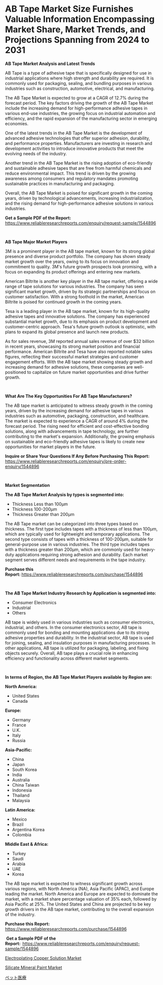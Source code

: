 <p><h1>AB Tape Market Size Furnishes Valuable Information Encompassing Market Share, Market Trends, and Projections Spanning from 2024 to 2031</h1></p><p><strong>AB Tape Market Analysis and Latest Trends</strong></p>
<p><p>AB Tape is a type of adhesive tape that is specifically designed for use in industrial applications where high strength and durability are required. It is commonly used for packaging, sealing, and bundling purposes in various industries such as construction, automotive, electrical, and manufacturing.</p><p>The AB Tape Market is expected to grow at a CAGR of 12.7% during the forecast period. The key factors driving the growth of the AB Tape Market include the increasing demand for high-performance adhesive tapes in various end-use industries, the growing focus on industrial automation and efficiency, and the rapid expansion of the manufacturing sector in emerging economies.</p><p>One of the latest trends in the AB Tape Market is the development of advanced adhesive technologies that offer superior adhesion, durability, and performance properties. Manufacturers are investing in research and development activities to introduce innovative products that meet the evolving needs of the industry.</p><p>Another trend in the AB Tape Market is the rising adoption of eco-friendly and sustainable adhesive tapes that are free from harmful chemicals and reduce environmental impact. This trend is driven by the growing awareness among consumers and regulatory mandates promoting sustainable practices in manufacturing and packaging.</p><p>Overall, the AB Tape Market is poised for significant growth in the coming years, driven by technological advancements, increasing industrialization, and the rising demand for high-performance adhesive solutions in various industries.</p></p>
<p><strong>Get a Sample PDF of the Report:&nbsp;</strong> <a href="https://www.reliableresearchreports.com/enquiry/request-sample/1544896">https://www.reliableresearchreports.com/enquiry/request-sample/1544896</a></p>
<p>&nbsp;</p>
<p><strong>AB Tape Major Market Players</strong></p>
<p><p>3M is a prominent player in the AB tape market, known for its strong global presence and diverse product portfolio. The company has shown steady market growth over the years, owing to its focus on innovation and commitment to quality. 3M's future growth prospects look promising, with a focus on expanding its product offerings and entering new markets.</p><p>American Biltrite is another key player in the AB tape market, offering a wide range of tape solutions for various industries. The company has seen significant market growth, driven by its strategic partnerships and focus on customer satisfaction. With a strong foothold in the market, American Biltrite is poised for continued growth in the coming years.</p><p>Tesa is a leading player in the AB tape market, known for its high-quality adhesive tapes and innovative solutions. The company has experienced substantial market growth, due to its emphasis on product development and customer-centric approach. Tesa's future growth outlook is optimistic, with plans to expand its global presence and launch new products.</p><p>As for sales revenue, 3M reported annual sales revenue of over $32 billion in recent years, showcasing its strong market position and financial performance. American Biltrite and Tesa have also reported notable sales figures, reflecting their successful market strategies and customer engagement efforts. With the AB tape market showing steady growth and increasing demand for adhesive solutions, these companies are well-positioned to capitalize on future market opportunities and drive further growth.</p></p>
<p>&nbsp;</p>
<p><strong>What Are The Key Opportunities For AB Tape Manufacturers?</strong></p>
<p><p>The AB tape market is anticipated to witness steady growth in the coming years, driven by the increasing demand for adhesive tapes in various industries such as automotive, packaging, construction, and healthcare. The market is expected to experience a CAGR of around 4% during the forecast period. The rising need for efficient and cost-effective bonding solutions, along with advancements in tape technology, are further contributing to the market's expansion. Additionally, the growing emphasis on sustainable and eco-friendly adhesive tapes is likely to create new opportunities for market players in the future.</p></p>
<p><strong>Inquire or Share Your Questions If Any Before Purchasing This Report:</strong> <a href="https://www.reliableresearchreports.com/enquiry/pre-order-enquiry/1544896">https://www.reliableresearchreports.com/enquiry/pre-order-enquiry/1544896</a></p>
<p>&nbsp;</p>
<p><strong>Market Segmentation</strong></p>
<p><strong>The AB Tape Market Analysis by types is segmented into:</strong></p>
<p><ul><li>Thickness Less than 100μm</li><li>Thickness 100-200μm</li><li>Thickness Greater than 200μm</li></ul></p>
<p><p>The AB Tape market can be categorized into three types based on thickness. The first type includes tapes with a thickness of less than 100μm, which are typically used for lightweight and temporary applications. The second type consists of tapes with a thickness of 100-200μm, suitable for general-purpose use in various industries. The third type includes tapes with a thickness greater than 200μm, which are commonly used for heavy-duty applications requiring strong adhesion and durability. Each market segment serves different needs and requirements in the tape industry.</p></p>
<p><strong>Purchase this Report:&nbsp;</strong><a href="https://www.reliableresearchreports.com/purchase/1544896">https://www.reliableresearchreports.com/purchase/1544896</a></p>
<p>&nbsp;</p>
<p><strong>The AB Tape Market Industry Research by Application is segmented into:</strong></p>
<p><ul><li>Consumer Electronics</li><li>Industrial</li><li>Others</li></ul></p>
<p><p>AB tape is widely used in various industries such as consumer electronics, industrial, and others. In the consumer electronics sector, AB tape is commonly used for bonding and mounting applications due to its strong adhesive properties and durability. In the industrial sector, AB tape is used for joining, sealing, and insulation purposes in manufacturing processes. In other applications, AB tape is utilized for packaging, labeling, and fixing objects securely. Overall, AB tape plays a crucial role in enhancing efficiency and functionality across different market segments.</p></p>
<p>&nbsp;</p>
<p><strong>In terms of Region, the AB Tape Market Players available by Region are:</strong></p>
<p>
    <p> <strong> North America: </strong>
        <ul>
            <li>United States</li>
            <li>Canada</li>
        </ul>
        </p> 
    <p> <strong> Europe: </strong>
        <ul>
            <li>Germany</li>
            <li>France</li>
            <li>U.K.</li>
            <li>Italy</li>
            <li>Russia</li>
        </ul>
        </p> 
    <p> <strong> Asia-Pacific: </strong>
        <ul>
            <li>China</li>
            <li>Japan</li>
            <li>South Korea</li>
            <li>India</li>
            <li>Australia</li>
            <li>China Taiwan</li>
            <li>Indonesia</li>
            <li>Thailand</li>
            <li>Malaysia</li>
        </ul>
        </p> 
    <p> <strong> Latin America: </strong>
        <ul>
            <li>Mexico</li>
            <li>Brazil</li>
            <li>Argentina Korea</li>
            <li>Colombia</li>
        </ul>
        </p> 
    <p> <strong> Middle East & Africa: </strong>
        <ul>
            <li>Turkey</li>
            <li>Saudi</li>
            <li>Arabia</li>
            <li>UAE</li>
            <li>Korea</li>
        </ul>
    </p>
    </p>
<p><p>The AB tape market is expected to witness significant growth across various regions, with North America (NA), Asia Pacific (APAC), and Europe leading the market. North America and Europe are expected to dominate the market, with a market share percentage valuation of 35% each, followed by Asia Pacific at 25%. The United States and China are projected to be key growth drivers in the AB tape market, contributing to the overall expansion of the industry.</p></p>
<p><strong>Purchase this Report: </strong><a href="https://www.reliableresearchreports.com/purchase/1544896">https://www.reliableresearchreports.com/purchase/1544896</a></p>
<p>&nbsp;<strong>Get a Sample PDF of the Report:&nbsp;&nbsp;</strong><a href="https://www.reliableresearchreports.com/enquiry/request-sample/1544896">https://www.reliableresearchreports.com/enquiry/request-sample/1544896</a></p>
<p><strong></strong></p>
<p><p><a href="https://github.com/pgtimber/Market-Research-Report-List-1/blob/main/electroplating-copper-solution-market.md">Electroplating Copper Solution Market</a></p><p><a href="https://github.com/arionmp/Market-Research-Report-List-2/blob/main/silicate-mineral-paint-market.md">Silicate Mineral Paint Market</a></p><p><a href="https://medium.com/@gregoriookeefe2023/%E3%83%9A%E3%83%83%E3%83%88%E5%8C%BB%E8%96%AC%E5%93%81%E5%B8%82%E5%A0%B4-%E5%B8%82%E5%A0%B4cagr-%E5%B8%82%E5%A0%B4%E5%8B%95%E5%90%91-%E3%81%8A%E3%82%88%E3%81%B3%E6%88%90%E9%95%B7%E6%88%A6%E7%95%A5%E3%81%AB%E9%96%A2%E3%81%99%E3%82%8Binsights-6ea291d55b5c">ペット医療</a></p></p>